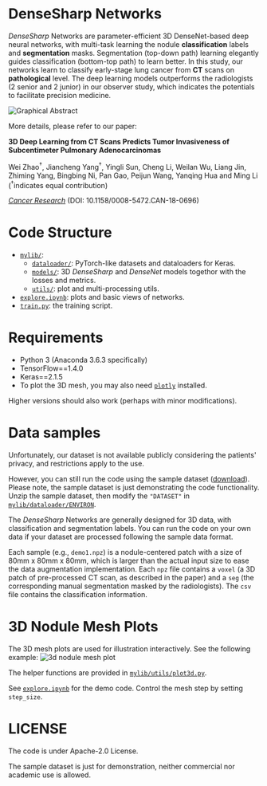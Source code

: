 # DenseSharp Networks 
*DenseSharp* Networks are parameter-efficient 3D DenseNet-based deep neural networks, with multi-task
learning the nodule **classification** labels and **segmentation** masks. Segmentation (top-down path) 
learning elegantly guides classification (bottom-top path) to learn better. In this study, our networks learn to 
classify early-stage lung cancer from **CT** scans on **pathological** level. The deep learning models outperforms the 
radiologists (2 senior and 2 junior) in our observer study, which indicates the potentials to facilitate
precision medicine.

![Graphical Abstract](GraphicalAbstract.png)

More details, please refer to our paper:

**3D Deep Learning from CT Scans Predicts Tumor Invasiveness of Subcentimeter Pulmonary Adenocarcinomas**

Wei Zhao<sup>†</sup>, Jiancheng Yang<sup>†</sup>, Yingli Sun, Cheng Li, Weilan Wu, Liang Jin, Zhiming Yang, Bingbing Ni, Pan Gao, Peijun Wang, Yanqing Hua and Ming Li (<sup>†</sup>indicates equal contribution)

*[Cancer Research](http://cancerres.aacrjournals.org/content/78/24/6881.full)* (DOI: 10.1158/0008-5472.CAN-18-0696)

# Code Structure
* [`mylib/`](mylib/):
    * [`dataloader/`](mylib/dataloader): PyTorch-like datasets and dataloaders for Keras.
    * [`models/`](mylib/models): 3D *DenseSharp* and *DenseNet* models togethor with the losses and metrics.
    * [`utils/`](mylib/utils): plot and multi-processing utils.
* [`explore.ipynb`](explore.ipynb): plots and basic views of networks.
* [`train.py`](train.py): the training script.

# Requirements
* Python 3 (Anaconda 3.6.3 specifically)
* TensorFlow==1.4.0
* Keras==2.1.5
* To plot the 3D mesh, you may also need [`plotly`](https://plot.ly/python/) installed. 

Higher versions should also work (perhaps with minor modifications).

# Data samples
Unfortunately, our dataset is not available publicly considering the patients' 
privacy, and restrictions apply to the use. 

However, you can still run the code using the sample dataset 
([download](https://drive.google.com/open?id=1c-suZobPIH-DSE99zspPb098jEiDqRGa)).
Please note, the sample dataset is just demonstrating the code functionality.
Unzip the sample dataset, then modify the `"DATASET"` in 
[`mylib/dataloader/ENVIRON`](mylib/dataloader/ENVIRON).

The *DenseSharp* Networks are generally designed for 3D data,
with classification and segmentation labels. You can run the code
on your own data if your dataset are processed following the sample data format.

Each sample (e.g., `demo1.npz`) is a nodule-centered patch with a size of 80mm x 80mm x 80mm, 
which is larger than the actual input size to ease the data augmentation implementation.
Each `npz` file contains a `voxel` (a 3D patch of pre-processed CT scan, as described in the paper)
and a `seg` (the corresponding manual segmentation masked by the radiologists). The `csv` file contains
the classification information. 

# 3D Nodule Mesh Plots
The 3D mesh plots are used for illustration interactively. See the following example:
![3d nodule mesh plot](3dmesh.gif)

The helper functions are provided in [`mylib/utils/plot3d.py`](mylib/utils/plot3d.py).

See [`explore.ipynb`](explore.ipynb) for the demo code. 
Control the mesh step by setting `step_size`.

# LICENSE
The code is under Apache-2.0 License.

The sample dataset is just for demonstration, neither commercial nor 
academic use is allowed.

